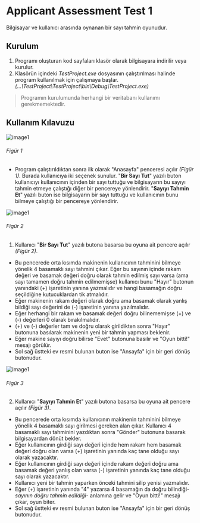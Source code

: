 # Applicant Assessment Test 1
Bilgisayar ve kullanıcı arasında oynanan bir sayı tahmin oyunudur.
## Kurulum

1. Programı oluşturan kod sayfaları klasör olarak bilgisayara indirilir veya kurulur.
2. Klasörün içindeki *TestProject.exe* dosyasının çalıştırılması halinde program kullanılmak için çalışmaya başlar. *(...\TestProject\TestProject\bin\Debug\TestProject.exe)*
> Programın kurulumunda herhangi bir veritabanı kullanımı gerekmemektedir.

## Kullanım Kılavuzu

![image1](https://i.ibb.co/rtQLpy6/fig1.png)
###### *Figür 1*

* Program çalıştırıldıktan sonra ilk olarak "Anasayfa" penceresi açılır *(Figür 1)*. Burada kullanıcıya iki seçenek sunulur. "**Bir Sayı Tut**" yazılı buton kullanıcıyı kullanıcının içinden bir sayı tuttuğu ve bilgisayarın bu sayıyı tahmin etmeye çalıştığı diğer bir pencereye yönlendirir. "**Sayıyı Tahmin Et**" yazılı buton ise bilgisayarın bir sayı tuttuğu ve kullanıcının bunu bilmeye çalıştığı bir pencereye yönlendirir.

![image1](https://i.ibb.co/pyxhSSC/fig2.png)
###### *Figür 2*

1. Kullanıcı "**Bir Sayı Tut**" yazılı butona basarsa bu oyuna ait pencere açılır *(Figür 2)*. 
* Bu pencerede orta kısımda makinenin kullanıcının tahminini bilmeye yönelik 4 basamaklı sayı tahmini çıkar. Eğer bu sayının içinde rakam değeri ve basamak değeri doğru olarak tahmin edilmiş sayı varsa (ama sayı tamamen doğru tahmin edilmemişse) kullanıcı bunu "Hayır" butonun yanındaki (+) işaretinin yanına yazmalıdır ve hangi basamağın doğru seçildiğine kutucuklardan tik atmalıdır.
* Eğer makinenin rakam değeri olarak doğru ama basamak olarak yanlış bildiği sayı değerini de (-) işaretinin yanına yazılmalıdır.
* Eğer herhangi bir rakam ve basamak değeri doğru bilinememişse (+) ve (-) değerleri 0 olarak bırakılmalıdır.
* (+) ve (-) değerler tam ve doğru olarak girildikten sonra "Hayır" butonuna basılarak makinenin yeni bir tahmin yapması beklenir.
* Eğer makine sayıyı doğru bilirse "Evet" butonuna basılır ve "Oyun bitti!" mesajı görülür.
* Sol sağ üstteki ev resmi bulunan buton ise "Ansayfa" için bir geri dönüş butonudur.

![image1](https://i.ibb.co/R4twG3Z/fig3.png)
###### *Figür 3*

2. Kullanıcı "**Sayıyı Tahmin Et**" yazılı butona basarsa bu oyuna ait pencere açılır *(Figür 3)*. 
* Bu pencerede orta kısımda kullanıcının makinenin tahminini bilmeye yönelik 4 basamaklı sayı girilmesi gereken alan çıkar. Kullanıcı 4 basamaklı sayı tahminini yazdıktan sonra "Gönder" butonuna basarak bilgisayardan dönüt bekler.
* Eğer kullanıcının girdiği sayı değeri içinde hem rakam hem basamak değeri doğru olan varsa (+) işaretinin yanında kaç tane olduğu sayı olarak yazacaktır. 
* Eğer kullanıcının girdiği sayı değeri içinde rakam değeri doğru ama basamak değeri yanlış olan varsa (-) işaretinin yanında kaç tane olduğu sayı olarak yazacaktır. 
* Kullanıcı yeni bir tahmin yaparken önceki tahmini silip yenisi yazmalıdır.
* Eğer (+) işaretinin yanında "4" yazarsa 4 basamağın da doğru bilindiği-*sayının doğru tahmin edildiği*- anlamına gelir ve "Oyun bitti!" mesajı çıkar, oyun biter.
* Sol sağ üstteki ev resmi bulunan buton ise "Ansayfa" için bir geri dönüş butonudur.
